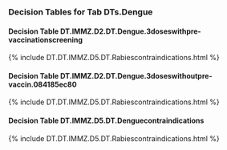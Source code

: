 ### Decision Tables for Tab  DTs.Dengue
#### Decision Table DT.IMMZ.D2.DT.Dengue.3doseswithpre-vaccinationscreening
{% include DT.DT.IMMZ.D5.DT.Rabiescontraindications.html %}
#### Decision Table DT.IMMZ.D2.DT.Dengue.3doseswithoutpre-vaccin.084185ec80
{% include DT.DT.IMMZ.D5.DT.Rabiescontraindications.html %}
#### Decision Table DT.IMMZ.D5.DT.Denguecontraindications
{% include DT.DT.IMMZ.D5.DT.Rabiescontraindications.html %}


